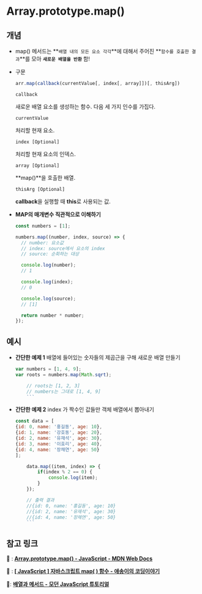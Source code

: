 # Array.prototype.map()

## 개념

- map() 메서드는
  **`배열 내의 모든 요소 각각`**에 대해서
  주어진 **`함수를 호출한 결과`**를 모아
  **`새로운 배열을 반환`** 함!

- 구문

  ```jsx
  arr.map(callback(currentValue[, index[, array]])[, thisArg])
  ```

  `callback`

  새로운 배열 요소를 생성하는 함수. 다음 세 가지 인수를 가집다.

  `currentValue`

  처리할 현재 요소.

  `index [Optional]`

  처리할 현재 요소의 인덱스.

  `array [Optional]`

  **map()**을 호출한 배열.

  `thisArg [Optional]`

  **callback**을 실행할 때 **this**로 사용되는 값.

- **MAP의 매개변수 직관적으로 이해하기**

  ```jsx
  const numbers = [1];

  numbers.map((number, index, source) => {
    // number: 요소값
    // index: source에서 요소의 index
    // source: 순회하는 대상

    console.log(number);
    // 1

    console.log(index);
    // 0

    console.log(source);
    // [1]

    return number * number;
  });
  ```

## 예시

- **간단한 예제 1**
  배열에 들어있는 숫자들의 제곱근을 구해 새로운 배열 만들기

  ````jsx
  var numbers = [1, 4, 9];
  var roots = numbers.map(Math.sqrt);

      // roots는 [1, 2, 3]
      // numbers는 그대로 [1, 4, 9]
      ```

  ````

- **간단한 예제 2**
  index 가 짝수인 값들만 객체 배열에서 뽑아내기

  ````jsx
  const data = [
  {id: 0, name: '홍길동', age: 10},
  {id: 1, name: '강호동', age: 20},
  {id: 2, name: '유재석', age: 30},
  {id: 3, name: '이효리', age: 40},
  {id: 4, name: '장채연', age: 50}
  ];

      data.map((item, index) => {
          if(index % 2 == 0) {
              console.log(item);
          }
      });

      // 출력 결과
      //{id: 0, name: '홍길동', age: 10}
      //{id: 2, name: '유재석', age: 30}
      //{id: 4, name: '장채연', age: 50}
      ```
  ````

## 참고 링크

🔗 : **[Array.prototype.map() - JavaScript - MDN Web Docs](https://developer.mozilla.org/ko/docs/Web/JavaScript/Reference/Global_Objects/Array/map)**

🔗 : **[[ JavaScript ] 자바스크립트 map( ) 함수 - 애송이의 코딩이야기](https://mjn5027.tistory.com/80)**

🔗: **[배열과 메서드 - 모던 JavaScript 튜토리얼](https://ko.javascript.info/array-methods)**

